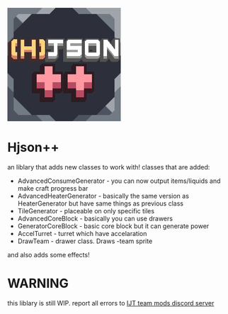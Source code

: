 ![image](assets/icon.png)

# Hjson++

an liblary that adds new classes to work with!
classes that are added:

- AdvancedConsumeGenerator - you can now output items/liquids and make craft progress bar
- AdvancedHeaterGenerator - basically the same version as HeaterGenerator but have same things as previous class
- TileGenerator - placeable on only specific tiles
- AdvancedCoreBlock - basically you can use drawers
- GeneratorCoreBlock - basic core block but it can generate power
- AccelTurret - turret which have accelaration
- DrawTeam - drawer class. Draws -team sprite

and also adds some effects!

# WARNING
this liblary is still WIP. report all errors to [IJT team mods discord server](https://discord.gg/btUe3rhGuQ)